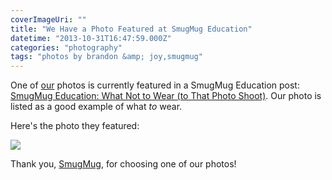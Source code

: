 ```yaml
---
coverImageUri: ""
title: "We Have a Photo Featured at SmugMug Education"
datetime: "2013-10-31T16:47:59.000Z"
categories: "photography"
tags: "photos by brandon &amp; joy,smugmug"
---
```


One of [our](http://www.photosbybrandonandjoy.com/ "Photos by Brandon & Joy") photos is currently featured in a SmugMug Education post: [SmugMug Education: What Not to Wear (to That Photo Shoot)](http://school.smugmug.com/Photography-Tips/What-Not-to-Wear/ "SmugMug Education: What Not to Wear (to That Photo Shoot)"). Our photo is listed as a good example of what _to_ wear.

Here's the photo they featured:

[![](http://assets.brandonmartinez.com/brandonmartinez/2013/10/i-fCcxsqL-X2-1200x844.jpg)](http://assets.brandonmartinez.com/brandonmartinez/2013/10/i-fCcxsqL-X2.jpg)

Thank you, [SmugMug](http://www.smugmug.com/ "SmugMug"), for choosing one of our photos!
